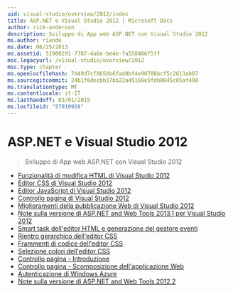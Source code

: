 ```yaml
---
uid: visual-studio/overview/2012/index
title: ASP.NET e Visual Studio 2012 | Microsoft Docs
author: rick-anderson
description: Sviluppo di App web ASP.NET con Visual Studio 2012
ms.author: riande
ms.date: 06/25/2013
ms.assetid: 51900291-7787-4a6e-be4e-fa558486f5ff
msc.legacyurl: /visual-studio/overview/2012
msc.type: chapter
ms.openlocfilehash: 7d49d7cf865bb6fad0bf4e90788bcf5c2613ab87
ms.sourcegitcommit: 24b1f6decbb17bb22a45166e5fdb0845c65af498
ms.translationtype: MT
ms.contentlocale: it-IT
ms.lasthandoff: 03/01/2019
ms.locfileid: "57019928"
---
```

<a name="aspnet-and-visual-studio-2012"></a>ASP.NET e Visual Studio 2012
====================
> Sviluppo di App web ASP.NET con Visual Studio 2012


- [Funzionalità di modifica HTML di Visual Studio 2012](visual-studio-2012-html-editing-features.md)
- [Editor CSS di Visual Studio 2012](visual-studio-2012-css-editor.md)
- [Editor JavaScript di Visual Studio 2012](visual-studio-2012-javascript-editor.md)
- [Controllo pagina di Visual Studio 2012](visual-studio-2012-page-inspector.md)
- [Miglioramenti della pubblicazione Web di Visual Studio 2012](visual-studio-2012-web-publishing-improvements.md)
- [Note sulla versione di ASP.NET and Web Tools 2013.1 per Visual Studio 2012](aspnet-and-web-tools-20131-for-visual-studio-2012.md)
- [Smart task dell'editor HTML e generazione del gestore eventi](visual-studio-vnext-videos-html-editor-smart-tasks-and-event-handler-generation.md)
- [Rientro gerarchico dell'editor CSS](visual-studio-vnext-videos-css-editor-hierarchical-indentation.md)
- [Frammenti di codice dell'editor CSS](visual-studio-vnext-videos-css-editor-snippets.md)
- [Selezione colori dell'editor CSS](visual-studio-vnext-videos-css-editor-color-picker.md)
- [Controllo pagina - Introduzione](visual-studio-vnext-videos-page-inspector-introduction.md)
- [Controllo pagina - Scomposizione dell'applicazione Web](visual-studio-vnext-videos-page-inspector-decomposing-your-web-application.md)
- [Autenticazione di Windows Azure](windows-azure-authentication.md)
- [Note sulla versione di ASP.NET and Web Tools 2012.2](aspnet-and-web-tools-20122-release-notes-rtw.md)
